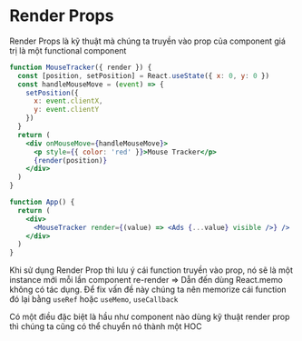 # Render Props

Render Props là kỹ thuật mà chúng ta truyền vào prop của component giá trị là một functional component

```jsx
function MouseTracker({ render }) {
  const [position, setPosition] = React.useState({ x: 0, y: 0 })
  const handleMouseMove = (event) => {
    setPosition({
      x: event.clientX,
      y: event.clientY
    })
  }
  return (
    <div onMouseMove={handleMouseMove}>
      <p style={{ color: 'red' }}>Mouse Tracker</p>
      {render(position)}
    </div>
  )
}

function App() {
  return (
    <div>
      <MouseTracker render={(value) => <Ads {...value} visible />} />
    </div>
  )
}
```

Khi sử dụng Render Prop thì lưu ý cái function truyền vào prop, nó sẽ là một instance mới mỗi lần component re-render => Dẫn đến dùng React.memo không có tác dụng. Để fix vấn đề này chúng ta nên memorize cái function đó lại bằng `useRef` hoặc `useMemo`, `useCallback`

Có một điều đặc biệt là hầu như component nào dùng kỹ thuật render prop thì chúng ta cũng có thể chuyển nó thành một HOC
